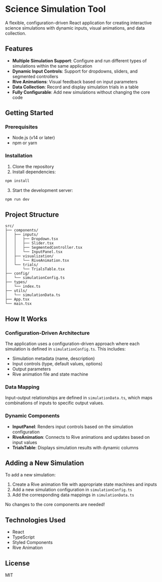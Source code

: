 # Science Simulation Tool

A flexible, configuration-driven React application for creating interactive science simulations with dynamic inputs, visual animations, and data collection.

## Features

- **Multiple Simulation Support**: Configure and run different types of simulations within the same application
- **Dynamic Input Controls**: Support for dropdowns, sliders, and segmented controllers
- **Rive Animations**: Visual feedback based on input parameters
- **Data Collection**: Record and display simulation trials in a table
- **Fully Configurable**: Add new simulations without changing the core code

## Getting Started

### Prerequisites

- Node.js (v14 or later)
- npm or yarn

### Installation

1. Clone the repository
2. Install dependencies:

```bash
npm install
```

3. Start the development server:

```bash
npm run dev
```

## Project Structure

```
src/
├── components/
│   ├── inputs/
│   │   ├── Dropdown.tsx
│   │   ├── Slider.tsx
│   │   ├── SegmentedController.tsx
│   │   └── InputPanel.tsx
│   ├── visualization/
│   │   └── RiveAnimation.tsx
│   └── trials/
│       └── TrialsTable.tsx
├── config/
│   └── simulationConfig.ts
├── types/
│   └── index.ts
├── utils/
│   └── simulationData.ts
├── App.tsx
└── main.tsx
```

## How It Works

### Configuration-Driven Architecture

The application uses a configuration-driven approach where each simulation is defined in `simulationConfig.ts`. This includes:

- Simulation metadata (name, description)
- Input controls (type, default values, options)
- Output parameters
- Rive animation file and state machine

### Data Mapping

Input-output relationships are defined in `simulationData.ts`, which maps combinations of inputs to specific output values.

### Dynamic Components

- **InputPanel**: Renders input controls based on the simulation configuration
- **RiveAnimation**: Connects to Rive animations and updates based on input values
- **TrialsTable**: Displays simulation results with dynamic columns

## Adding a New Simulation

To add a new simulation:

1. Create a Rive animation file with appropriate state machines and inputs
2. Add a new simulation configuration in `simulationConfig.ts`
3. Add the corresponding data mappings in `simulationData.ts`

No changes to the core components are needed!

## Technologies Used

- React
- TypeScript
- Styled Components
- Rive Animation

## License

MIT
